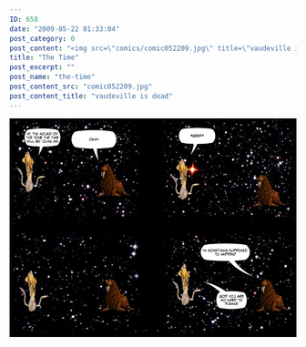 ```yaml
---
ID: 658
date: "2009-05-22 01:33:04"
post_category: 0
post_content: "<img src=\"comics/comic052209.jpg\" title=\"vaudeville is dead\" />"
title: "The Time"
post_excerpt: ""
post_name: "the-time"
post_content_src: "comic052209.jpg"
post_content_title: "vaudeville is dead"
---
```



[![vaudeville is dead](/comics-hi-res/comic052209.jpg)](/comics-hi-res/comic052209.jpg "vaudeville is dead")
